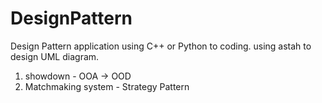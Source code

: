 # DesignPattern

Design Pattern application
using C++ or Python to coding.
using astah to design UML diagram.

1. showdown - OOA -> OOD
2. Matchmaking system - Strategy Pattern
